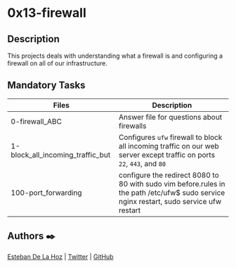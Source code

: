 # 0x13-firewall

## Description

This projects deals with understanding what a firewall is and configuring a firewall on all of our infrastructure.

## Mandatory Tasks

| Files | Description |
| ----- | ----------- |
| 0-firewall_ABC | Answer file for questions about firewalls |
| 1-block_all_incoming_traffic_but | Configures `ufw` firewall to block all incoming traffic on our web server except traffic on ports `22`, `443`, and `80` |
| 100-port_forwarding | configure the redirect 8080 to 80 with sudo vim before.rules in the path /etc/ufw$ sudo service nginx restart, sudo service ufw restart |

## Authors :black_nib:

[Esteban De La Hoz](https://www.linkedin.com/in/esteban-de-la-hoz-romero-b6270017b/) | [Twitter](https://twitter.com/Esteban18911) | [GitHub](https://github.com/Esteban18911)
